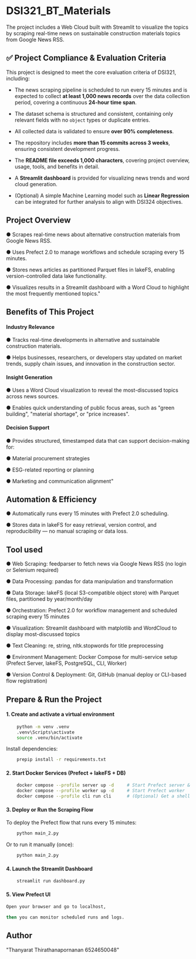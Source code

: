 # DSI321_BT_Materials
The project includes a Web Cloud built with Streamlit to visualize the topics by scraping real-time news on sustainable construction materials topics from Google News RSS.

## ✅ Project Compliance & Evaluation Criteria

This project is designed to meet the core evaluation criteria of DSI321, including:

- The news scraping pipeline is scheduled to run every 15 minutes and is expected to collect **at least 1,000 news records** over the data collection period, covering a continuous **24-hour time span**.

- The dataset schema is structured and consistent, containing only relevant fields with no `object` types or duplicate entries.

- All collected data is validated to ensure **over 90% completeness**.

- The repository includes **more than 15 commits across 3 weeks**, ensuring consistent development progress.

- The **README file exceeds 1,000 characters**, covering project overview, usage, tools, and benefits in detail.

- A **Streamlit dashboard** is provided for visualizing news trends and word cloud generation.

- (Optional) A simple Machine Learning model such as **Linear Regression** can be integrated for further analysis to align with DSI324 objectives.


## Project Overview
●   Scrapes real-time news about alternative construction materials from Google News RSS.

●   Uses Prefect 2.0 to manage workflows and schedule scraping every 15 minutes.

●   Stores news articles as partitioned Parquet files in lakeFS, enabling version-controlled data lake functionality.

●   Visualizes results in a Streamlit dashboard with a Word Cloud to highlight the most frequently mentioned topics."

## Benefits of This Project

#### Industry Relevance

●   Tracks real-time developments in alternative and sustainable construction materials.

●   Helps businesses, researchers, or developers stay updated on market trends, supply chain issues, and innovation in the construction sector.


#### Insight Generation

●   Uses a Word Cloud visualization to reveal the most-discussed topics across news sources.

●   Enables quick understanding of public focus areas, such as "green building", "material shortage", or "price increases".


#### Decision Support

●   Provides structured, timestamped data that can support decision-making for:

●   Material procurement strategies

●   ESG-related reporting or planning

●   Marketing and communication alignment"

## Automation & Efficiency
●   Automatically runs every 15 minutes with Prefect 2.0 scheduling.

●   Stores data in lakeFS for easy retrieval, version control, and reproducibility — no manual scraping or data loss.

## Tool used

●   Web Scraping: feedparser to fetch news via Google News RSS (no login or Selenium required)

●   Data Processing: pandas for data manipulation and transformation

●   Data Storage: lakeFS (local S3-compatible object store) with Parquet files, partitioned by year/month/day

●   Orchestration: Prefect 2.0 for workflow management and scheduled scraping every 15 minutes

●   Visualization: Streamlit dashboard with matplotlib and WordCloud to display most-discussed topics

●   Text Cleaning: re, string, nltk.stopwords for title preprocessing

●   Environment Management: Docker Compose for multi-service setup (Prefect Server, lakeFS, 
PostgreSQL, CLI, Worker)

●   Version Control & Deployment: Git, GitHub (manual deploy or CLI-based flow registration)

## Prepare & Run the Project
#### 1. Create and activate a virtual environment

```bash
    python -m venv .venv
    .venv\Scripts\activate
    source .venv/bin/activate
```

Install dependencies:

```bash
    prepip install -r requirements.txt
```

#### 2. Start Docker Services (Prefect + lakeFS + DB)

```bash
    docker compose --profile server up -d     # Start Prefect server & database
    docker compose --profile worker up -d     # Start Prefect worker
    docker compose --profile cli run cli      # (Optional) Get a shell in CLI container
```

#### 3. Deploy or Run the Scraping Flow

To deploy the Prefect flow that runs every 15 minutes:

```bash
    python main_2.py
```

Or to run it manually (once):

```bash
    python main_2.py
```

#### 4. Launch the Streamlit Dashboard

```bash
    streamlit run dashboard.py
```

#### 5. View Prefect UI

```bash
Open your browser and go to localhost,

then you can monitor scheduled runs and logs.
```

## Author
"Thanyarat Thirathanapornanan 6524650048"


